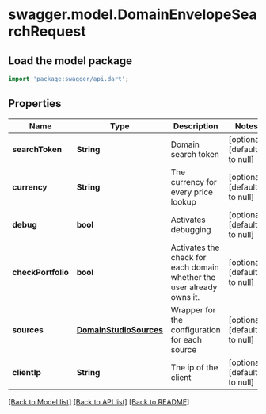 # swagger.model.DomainEnvelopeSearchRequest

## Load the model package
```dart
import 'package:swagger/api.dart';
```

## Properties
Name | Type | Description | Notes
------------ | ------------- | ------------- | -------------
**searchToken** | **String** | Domain search token | [optional] [default to null]
**currency** | **String** | The currency for every price lookup | [optional] [default to null]
**debug** | **bool** | Activates debugging | [optional] [default to null]
**checkPortfolio** | **bool** | Activates the check for each domain whether the user already owns it. | [optional] [default to null]
**sources** | [**DomainStudioSources**](DomainStudioSources.md) | Wrapper for the configuration for each source | [optional] [default to null]
**clientIp** | **String** | The ip of the client | [optional] [default to null]

[[Back to Model list]](../README.md#documentation-for-models) [[Back to API list]](../README.md#documentation-for-api-endpoints) [[Back to README]](../README.md)


